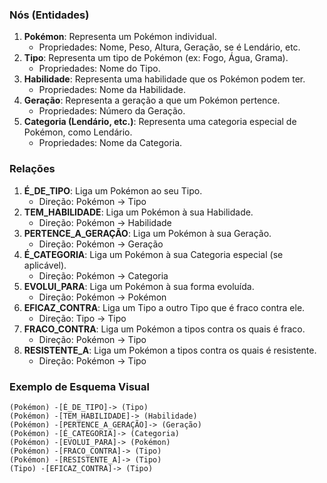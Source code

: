 ### Nós (Entidades)

1. **Pokémon**: Representa um Pokémon individual.
   - Propriedades: Nome, Peso, Altura, Geração, se é Lendário, etc.
2. **Tipo**: Representa um tipo de Pokémon (ex: Fogo, Água, Grama).
   - Propriedades: Nome do Tipo.
3. **Habilidade**: Representa uma habilidade que os Pokémon podem ter.
   - Propriedades: Nome da Habilidade.
4. **Geração**: Representa a geração a que um Pokémon pertence.
   - Propriedades: Número da Geração.
5. **Categoria (Lendário, etc.)**: Representa uma categoria especial de Pokémon, como Lendário.
   - Propriedades: Nome da Categoria.

### Relações

1. **É_DE_TIPO**: Liga um Pokémon ao seu Tipo.
   - Direção: Pokémon -> Tipo
2. **TEM_HABILIDADE**: Liga um Pokémon à sua Habilidade.
   - Direção: Pokémon -> Habilidade
3. **PERTENCE_A_GERAÇÃO**: Liga um Pokémon à sua Geração.
   - Direção: Pokémon -> Geração
4. **É_CATEGORIA**: Liga um Pokémon à sua Categoria especial (se aplicável).
   - Direção: Pokémon -> Categoria
5. **EVOLUI_PARA**: Liga um Pokémon à sua forma evoluída.
   - Direção: Pokémon -> Pokémon
6. **EFICAZ_CONTRA**: Liga um Tipo a outro Tipo que é fraco contra ele.
   - Direção: Tipo -> Tipo
7. **FRACO_CONTRA**: Liga um Pokémon a tipos contra os quais é fraco.
   - Direção: Pokémon -> Tipo
8. **RESISTENTE_A**: Liga um Pokémon a tipos contra os quais é resistente.
   - Direção: Pokémon -> Tipo

### Exemplo de Esquema Visual

```cypher
(Pokémon) -[É_DE_TIPO]-> (Tipo)
(Pokémon) -[TEM_HABILIDADE]-> (Habilidade)
(Pokémon) -[PERTENCE_A_GERAÇÃO]-> (Geração)
(Pokémon) -[É_CATEGORIA]-> (Categoria)
(Pokémon) -[EVOLUI_PARA]-> (Pokémon)
(Pokémon) -[FRACO_CONTRA]-> (Tipo)
(Pokémon) -[RESISTENTE_A]-> (Tipo)
(Tipo) -[EFICAZ_CONTRA]-> (Tipo)
```
